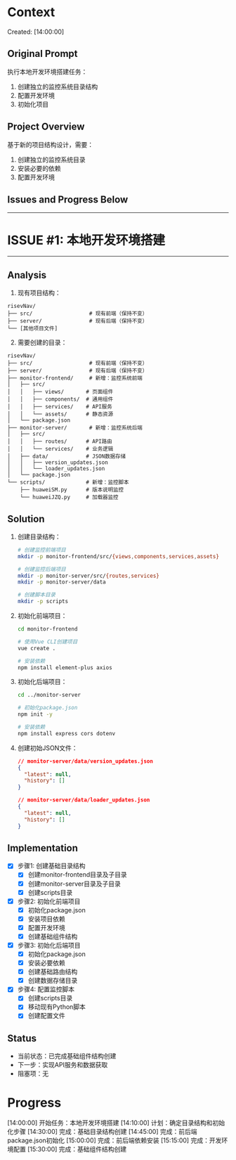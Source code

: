 # Context
Created: [14:00:00]

## Original Prompt
执行本地开发环境搭建任务：
1. 创建独立的监控系统目录结构
2. 配置开发环境
3. 初始化项目

## Project Overview
基于新的项目结构设计，需要：
1. 创建独立的监控系统目录
2. 安装必要的依赖
3. 配置开发环境

## Issues and Progress Below
-----------------------------------
# ISSUE #1: 本地开发环境搭建
-----------------------------------

## Analysis
1. 现有项目结构：
```
risevNav/
├── src/                  # 现有前端（保持不变）
├── server/               # 现有后端（保持不变）
└── [其他项目文件]
```

2. 需要创建的目录：
```
risevNav/
├── src/                  # 现有前端（保持不变）
├── server/               # 现有后端（保持不变）
├── monitor-frontend/     # 新增：监控系统前端
│   ├── src/
│   │   ├── views/       # 页面组件
│   │   ├── components/  # 通用组件
│   │   ├── services/    # API服务
│   │   └── assets/      # 静态资源
│   └── package.json
├── monitor-server/       # 新增：监控系统后端
│   ├── src/
│   │   ├── routes/      # API路由
│   │   └── services/    # 业务逻辑
│   ├── data/            # JSON数据存储
│   │   ├── version_updates.json
│   │   └── loader_updates.json
│   └── package.json
└── scripts/             # 新增：监控脚本
    ├── huaweiSM.py      # 版本说明监控
    └── huaweiJZQ.py     # 加载器监控
```

## Solution
1. 创建目录结构：
   ```bash
   # 创建监控前端项目
   mkdir -p monitor-frontend/src/{views,components,services,assets}
   
   # 创建监控后端项目
   mkdir -p monitor-server/src/{routes,services}
   mkdir -p monitor-server/data
   
   # 创建脚本目录
   mkdir -p scripts
   ```

2. 初始化前端项目：
   ```bash
   cd monitor-frontend
   
   # 使用Vue CLI创建项目
   vue create .
   
   # 安装依赖
   npm install element-plus axios
   ```

3. 初始化后端项目：
   ```bash
   cd ../monitor-server
   
   # 初始化package.json
   npm init -y
   
   # 安装依赖
   npm install express cors dotenv
   ```

4. 创建初始JSON文件：
   ```json
   // monitor-server/data/version_updates.json
   {
     "latest": null,
     "history": []
   }
   
   // monitor-server/data/loader_updates.json
   {
     "latest": null,
     "history": []
   }
   ```

## Implementation
- [x] 步骤1: 创建基础目录结构
  - [x] 创建monitor-frontend目录及子目录
  - [x] 创建monitor-server目录及子目录
  - [x] 创建scripts目录

- [x] 步骤2: 初始化前端项目
  - [x] 初始化package.json
  - [x] 安装项目依赖
  - [x] 配置开发环境
  - [x] 创建基础组件结构

- [x] 步骤3: 初始化后端项目
  - [x] 初始化package.json
  - [x] 安装必要依赖
  - [x] 创建基础路由结构
  - [x] 创建数据存储目录

- [x] 步骤4: 配置监控脚本
  - [x] 创建scripts目录
  - [x] 移动现有Python脚本
  - [x] 创建配置文件

## Status
- 当前状态：已完成基础组件结构创建
- 下一步：实现API服务和数据获取
- 阻塞项：无

# Progress
[14:00:00] 开始任务：本地开发环境搭建
[14:10:00] 计划：确定目录结构和初始化步骤
[14:30:00] 完成：基础目录结构创建
[14:45:00] 完成：前后端package.json初始化
[15:00:00] 完成：前后端依赖安装
[15:15:00] 完成：开发环境配置
[15:30:00] 完成：基础组件结构创建 